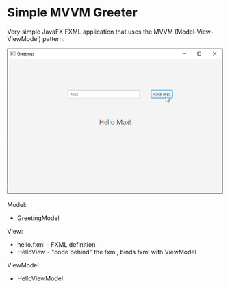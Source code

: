 # Simple MVVM Greeter

Very simple JavaFX FXML application that uses the MVVM (Model-View-ViewModel) pattern.

![GUI](images/gui.png)

Model:
* GreetingModel

View:
* hello.fxml - FXML definition
* HelloView - "code behind" the fxml, binds fxml with ViewModel

ViewModel
* HelloViewModel
